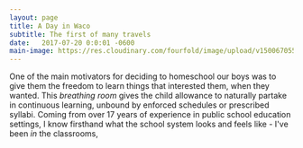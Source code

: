 ```yaml
---
layout: page
title: A Day in Waco
subtitle: The first of many travels
date:   2017-07-20 0:0:01 -0600
main-image: https://res.cloudinary.com/fourfold/image/upload/v1500670559/20170719_200205_oxspbe.jpg
---
```

One of the main motivators for deciding to homeschool our boys was to give them the freedom to learn things that interested them, when they wanted. This _breathing room_ gives the child allowance to naturally partake in continuous learning, unbound by enforced schedules or prescribed syllabi.
Coming from over 17 years of experience in public school education settings, I know firsthand what the school system looks and feels like - I've been _in_ the classrooms,
<div class="container_lg_nested">
  <div class="grid grid_thirds">
    <div class="grid_card">
      <img class="grid_card_image" src="https://res.cloudinary.com/fourfold/image/upload/v1500672207/20170719_114441_uyfarm.jpg" alt="">
    </div>
    <div class="grid_card">
      <img class="grid_card_image" src="https://res.cloudinary.com/fourfold/image/upload/v1500672567/20170719_150120_lpqtcz.jpg" alt="">
    </div>
    <div class="grid_card">
      <img class="grid_card_image" src="https://res.cloudinary.com/fourfold/image/upload/v1500672207/20170719_144924_bliuzn.jpg" alt="">
    </div>
  </div>
  <div class="grid grid_halves">
    <div class="grid_card">
      <div class="grid_card">
        <img class="grid_card_image" src="https://res.cloudinary.com/fourfold/image/upload/v1500672207/20170719_140722_j25tws.jpg" alt="">
      </div>
    </div>
    <div class="grid_card">
      <div class="grid_card">
        <img class="grid_card_image" src="https://res.cloudinary.com/fourfold/image/upload/v1500672608/20170719_143816_fbi6wi.jpg" alt="">
      </div>
    </div>
  </div>
</div>
